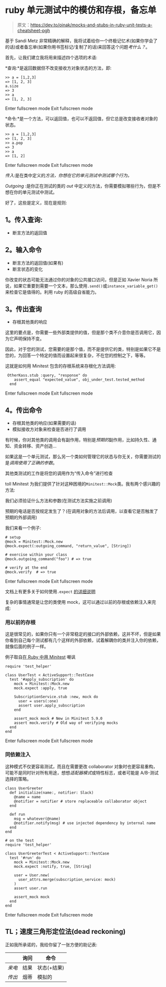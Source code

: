 # ruby 单元测试中的模仿和存根，备忘单

> 原文：<https://dev.to/oinak/mocks-and-stubs-in-ruby-unit-tests-a-cheatsheet-pgh>

基于 Sandi Metz 非常精确的解释，我将试着给你一个终极记忆术(如果你学会了的话)或者备忘单(如果你用书签标记/复制了的话)来回答这个问题*考什么？*。

首先，让我们建立我将用来描述四个选项的术语:

*查询:*是返回数据但不改变接收方对象状态的方法，即:

```
>> a = [1,2,3]
=> [1, 2, 3] 
a.size
=> 3 
>> a
=> [1, 2, 3] 
```

Enter fullscreen mode Exit fullscreen mode

*命令:*是一个方法，可以返回值，也可以不返回值，但它总是改变接收者对象的状态。

```
>> a = [1,2,3]
=> [1, 2, 3] 
>> a.pop
=> 3 
>> a
=> [1, 2] 
```

Enter fullscreen mode Exit fullscreen mode

*传入*:是在类中定义的*方法，你想在它的单元测试中测试哪个行为。*

*Outgoing* :是你正在测试的类的 *out* 中定义的方法，你需要模拟哪些行为，但是不想在你的单元测试中测试。

好了，这些是定义，现在是规则:

## 1。传入查询:

*   断言方法的返回值

## 2。输入命令

*   断言方法的返回值(如果有)
*   断言状态的变化

你改变的状态可能无法通过你的对象的公共接口访问，但是正如 Xavier Noria 所说，如果它重要到需要一个文本，那么使用`.send()`或`instance_variable_get()`来检查它是值得的。利用 ruby 的高级自省能力。

## 3。传出查询

*   存根其他类的响应

这里的要点是，你需要一些外部类提供的值，但是那个类不介意你是否调用它，因为它声明保持不变。

因此，对于您的测试，您需要的是那个值，而不是提供它的类，特别是如果它不是您的，为回答一个特定的值而设置起来很复杂，不在您的控制之下，等等。

这就是如何用 Minitest 包含的存根系统来存根化方法调用:

```
 OtherKass.stub :query, "response" do
    assert_equal "expected_value", obj_under_test.tested_method
  end 
```

Enter fullscreen mode Exit fullscreen mode

## 4。传出命令

*   存根其他类的响应(如果需要的话)
*   模拟接收方对象来检查是否进行了调用

有时候，你对其他类的调用会有副作用，特别是*预期的*副作用，比如持久性、通知、资金转移、资产创造...

如果这是一个单元测试，那么另一个类如何管理它的状态与你无关，你需要测试的是*调用使用了正确的参数*。

其他类测试的工作是将您的调用作为“传入命令”进行检查

toll Minitest 为我们提供了针对这种困境的`Minitest::Mock`类。我有两个感兴趣的方法:

我们必须验证什么方法和参数(在测试方法实施之前调用)

预期的电话是否按规定发生了？(在调用对象的方法后调用，以查看它是否触发了预期的外部调用)

我们来看一个例子:

```
# setup
@mock = Minitest::Mock.new
@mock.expect(:outgoing_command, "return_value", [String])

# exercise within your class
@mock.outgoing_command("foo") # => true

# verify at the end
@mock.verify  # => true 
```

Enter fullscreen mode Exit fullscreen mode

文档上有更多关于如何使用`.expect` [的详细说明](https://www.rubydoc.info/gems/minitest/Minitest%2FMock:expect)

复杂的事情通常是让您的类使用 mock，这可以通过以前的存根或依赖注入来完成:

### 用以前的存根

这是很常见的，如果你只有一个非常稳定的接口的外部依赖，这并不坏，但是如果你看到自己每个测试都有几个这样的外部依赖，试着解耦你的类并注入你的依赖，就像后面的例子一样。

例子取自[在 Ruby 中用 Minitest](https://semaphoreci.com/community/tutorials/mocking-in-ruby-with-minitest)
嘲讽

```
require 'test_helper'

class UserTest < ActiveSupport::TestCase
  test '#apply_subscription' do
    mock = Minitest::Mock.new
    mock.expect :apply, true

    SubscriptionService.stub :new, mock do
      user = users(:one)
      assert user.apply_subscription
    end

    assert_mock mock # New in Minitest 5.9.0
    assert mock.verify # Old way of verifying mocks
  end
end 
```

Enter fullscreen mode Exit fullscreen mode

### 同依赖注入

这种模式不仅更容易测试，而且在需要更改 collaborator 对象时也更容易重构，可能不是同时针对所有用途，想想*适配器模式*或特性标志，或者可能是 A/B-测试选择的策略。

```
class UserGreeter
  def initialize(name:, notifier: Slack)
    @name = name
    @notifier = notifier # store replaceable collaborator object
  end

  def run
    msg = whatever(@name)
    @notifier.notify(msg) # use injected dependency by internal name
  end
end

# on the test
require 'test_helper'

class UserGreeterTest < ActiveSupport::TestCase
  test '#run' do
    mock = Minitest::Mock.new
    mock.expect :notify, true, [String]

    user = User.new(
      user_attrs.merge(subscription_service: mock) 
    )
    assert user.run

    assert_mock mock
  end
end 
```

Enter fullscreen mode Exit fullscreen mode

## TL；速度三角形定位法(dead reckoning)

正如我所承诺的，我给你留了一张方便的助记表:

|  | 询问 | 命令 |
| --- | --- | --- |
| *来电* | 结果 | 状态(+结果) |
| *传出* | 烟蒂 | 模拟的 |